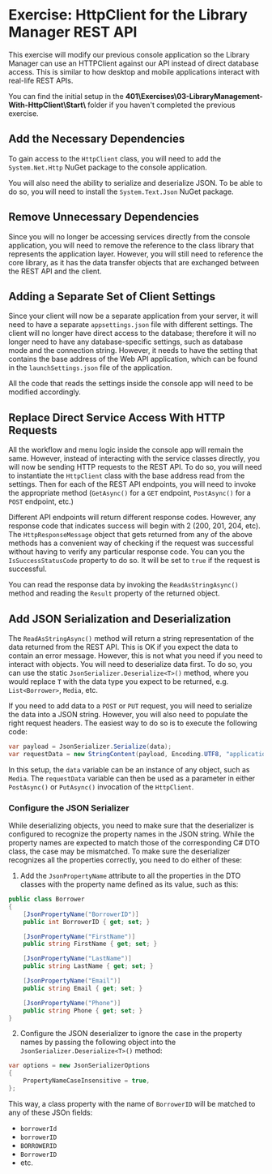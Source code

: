 # Exercise: HttpClient for the Library Manager REST API

This exercise will modify our previous console application so the Library Manager can use an HTTPClient against our API instead of direct database access. This is similar to how desktop and mobile applications interact with real-life REST APIs.

You can find the initial setup in the **401\Exercises\03-LibraryManagement-With-HttpClient\Start\\** folder if you haven't completed the previous exercise.

## Add the Necessary Dependencies

To gain access to the `HttpClient` class, you will need to add the `System.Net.Http` NuGet package to the console application.

You will also need the ability to serialize and deserialize JSON. To be able to do so, you will need to install the `System.Text.Json` NuGet package.

## Remove Unnecessary Dependencies

Since you will no longer be accessing services directly from the console application, you will need to remove the reference to the class library that represents the application layer. However, you will still need to reference the core library, as it has the data transfer objects that are exchanged between the REST API and the client.

## Adding a Separate Set of Client Settings

Since your client will now be a separate application from your server, it will need to have a separate `appsettings.json` file with different settings. The client will no longer have direct access to the database; therefore it will no longer need to have any database-specific settings, such as database mode and the connection string. However, it needs to have the setting that contains the base address of the Web API application, which can be found in the `launchSettings.json` file of the application.

All the code that reads the settings inside the console app will need to be modified accordingly.

## Replace Direct Service Access With HTTP Requests

All the workflow and menu logic inside the console app will remain the same. However, instead of interacting with the service classes directly, you will now be sending HTTP requests to the REST API. To do so, you will need to instantiate the `HttpClient` class with the base address read from the settings. Then for each of the REST API endpoints, you will need to invoke the appropriate method (`GetAsync()` for a `GET` endpoint, `PostAsync()` for a `POST` endpoint, etc.)

Different API endpoints will return different response codes. However, any response code that indicates success will begin with 2 (200, 201, 204, etc). The `HttpResponseMessage` object that gets returned from any of the above methods has a convenient way of checking if the request was successful without having to verify any particular response code. You can you the `IsSuccessStatusCode` property to do so. It will be set to `true` if the request is successful.

You can read the response data by invoking the `ReadAsStringAsync()` method and reading the `Result` property of the returned object.

## Add JSON Serialization and Deserialization

The `ReadAsStringAsync()` method will return a string representation of the data returned from the REST API. This is OK if you expect the data to contain an error message. However, this is not what you need if you need to interact with objects. You will need to deserialize data first. To do so, you can use the static `JsonSerializer.Deserialize<T>()` method, where you would replace `T` with the data type you expect to be returned, e.g. `List<Borrower>`, `Media`, etc.

If you need to add data to a `POST` or `PUT` request, you will need to serialize the data into a JSON string. However, you will also need to populate the right request headers. The easiest way to do so is to execute the following code:

```c#
var payload = JsonSerializer.Serialize(data);
var requestData = new StringContent(payload, Encoding.UTF8, "application/json");
```

In this setup, the `data` variable can be an instance of any object, such as `Media`. The `requestData` variable can then be used as a parameter in either `PostAsync()` or `PutAsync()` invocation of the `HttpClient`.

### Configure the JSON Serializer

While deserializing objects, you need to make sure that the deserializer is configured to recognize the property names in the JSON string. While the property names are expected to match those of the corresponding C# DTO class, the case may be mismatched. To make sure the deserializer recognizes all the properties correctly, you need to do either of these:

1. Add the `JsonPropertyName` attribute to all the properties in the DTO classes with the property name defined as its value, such as this:

```c#
public class Borrower
{
    [JsonPropertyName("BorrowerID")]
    public int BorrowerID { get; set; }

    [JsonPropertyName("FirstName")]
    public string FirstName { get; set; }

    [JsonPropertyName("LastName")]
    public string LastName { get; set; }

    [JsonPropertyName("Email")]
    public string Email { get; set; }

    [JsonPropertyName("Phone")]
    public string Phone { get; set; }
}
```

2. Configure the JSON deserializer to ignore the case in the property names by passing the following object into the `JsonSerializer.Deserialize<T>()` method:

```c#
var options = new JsonSerializerOptions
{
    PropertyNameCaseInsensitive = true,
};
```

This way, a class property with the name of `BorrowerID` will be matched to any of these JSOn fields:

* `borrowerId`
* `borrowerID`
* `BORROWERID`
* `BorrowerID`
* etc.